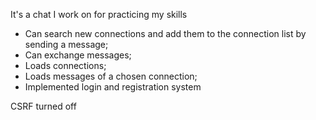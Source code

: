 It's a chat I work on for practicing my skills

- Can search new connections and add them to the connection list by sending a message;
- Can exchange messages;
- Loads connections;
- Loads messages of a chosen connection;
- Implemented login and registration system

CSRF turned off